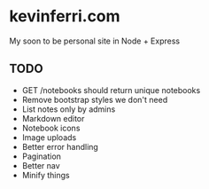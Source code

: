 kevinferri.com
==============
My soon to be personal site in Node + Express

TODO
----
* GET /notebooks should return unique notebooks
* Remove bootstrap styles we don't need
* List notes only by admins
* Markdown editor
* Notebook icons
* Image uploads
* Better error handling
* Pagination
* Better nav
* Minify things
